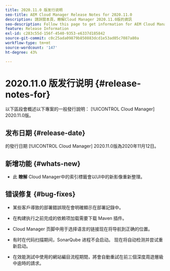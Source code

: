 ```yaml
---
title: 2020.11.0 版发行说明
seo-title: AEM Cloud Manager Release Notes for 2020.11.0
description: 請詳閱本頁，瞭解Cloud Manager 2020.11.0版的資訊
seo-description: Follow this page to get information for AEM Cloud Manager Release 2020.11.0
feature: Release Information
exl-id: c283c55d-156f-4540-9353-e6337d185842
source-git-commit: c0c25ada09879b850883dcd1e53ad05c7087a80a
workflow-type: tm+mt
source-wordcount: '147'
ht-degree: 43%

---
```


# 2020.11.0 版发行说明 {#release-notes-for}

以下區段會概述以下專案的一般發行說明： [!UICONTROL Cloud Manager] 2020.11.0版。

## 发布日期 {#release-date}

的發行日期 [!UICONTROL Cloud Manager] 2020.11.0版為2020年11月12日。

## 新增功能 {#whats-new}

* 此 **瞭解** Cloud Manager中的索引標籤會以UI中的新影像重新整理。

## 错误修复 {#bug-fixes}

* 某些客戶導致的部署錯誤現在會明確顯示在部署記錄中。

* 在构建执行之前完成的依赖项加载需要下载 Maven 插件。

* Cloud Manager 页脚中用于选择语言的链接现在将导航到正确的位置。

* 有时在代码扫描期间，SonarQube 进程不会启动。 现在将自动检测并尝试重新启动。

* 在效能測試中使用的網站編目流程期間，將會自動重試在前三個深度周遊層級中逾時的請求。
